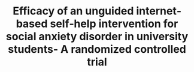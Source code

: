 --- 
abstract: '' 
authors: 
 - kaehlke
 -  T Berger
 -  A Schulz
 -  H Baumeister
 -  M Berking
 -  RP Auerbach
 -  ...
doi: '10.1002/mpr.1766' 
featured: false 
publication: '*International journal of methods in psychiatric research*, 85' 
publication_short: '' 
publishDate: '2019-01-01' 
title: 'Efficacy of an unguided internet‐based self‐help intervention for social anxiety disorder in university students- A randomized controlled trial' 
url_code: '' 
url_dataset: '' 
url_pdf: '' 
url_poster: '' 
url_project: '' 
url_slides: '' 
url_source: '' 
url_video: '' 
---